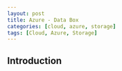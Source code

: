 ```yaml
---
layout: post
title: Azure - Data Box
categories: [cloud, azure, storage]
tags: [Cloud, Azure, Storage]
---
```


## Introduction
